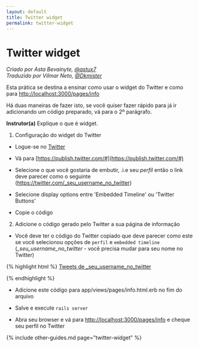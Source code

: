 ```yaml
---
layout: default
title: Twitter widget
permalink: twitter-widget
---
```


# Twitter widget

*Criado por Asta Bevainyte, [@astux7](https://twitter.com/astux7)*  
*Traduzido por Vilmar Neto, [@Dkmister](https://github.com/Dkmister)*

Esta prática se destina a ensinar como usar o widget do Twitter e como para [http://localhost:3000/pages/info](http://localhost:3000/pages/info)

Há duas maneiras de fazer isto, se você quiser fazer rápido para já ir adicionando um código preparado, vá para o 2º parágrafo.

**Instrutor(a)** Explique o que é widget.


1. Configuração do widget do Twitter 

+ Logue-se no [Twitter](https://twitter.com/)

+ Vá para [https://publish.twitter.com/#](https://publish.twitter.com/#) 

+ Selecione o que você gostaria de embutir, .i.e seu *perfil* então o link deve parecer como o seguinte (https://twitter.com/_seu_username_no_twitter)

+ Selecione display options entre 'Embedded Timeline' ou 'Twitter Buttons' 

+ Copie o código


2. Adicione o código gerado pelo Twitter a sua página de informação

 + Você deve ter o código do Twitter copiado que deve parecer como este se você selecionou opções de `perfil` e `embedded timeline` (*_seu_username_no_twitter* - você precisa mudar para seu nome no Twitter)

{% highlight html %}
<a class="twitter-timeline" href="https://twitter.com/_seu_username_no_twitter">Tweets de _seu_username_no_twitter</a>
<script async src="//platform.twitter.com/widgets.js" charset="utf-8"></script>
{% endhighlight %}

 + Adicione este código para app/views/pages/info.html.erb no fim do arquivo

 + Salve e execute `rails server`

 + Abra seu browser e vá para [http://localhost:3000/pages/info](http://localhost:3000/pages/info) e cheque seu perfil no Twitter

{% include other-guides.md page="twitter-widget" %}
